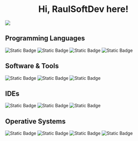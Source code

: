 <div align="center">
  <h1 align="center">Hi, RaulSoftDev here!</h1>
</div>
<img src="https://i.imgur.com/Qos160i.png">

## Programming Languages
![Static Badge](https://img.shields.io/badge/C-5656f7?style=flat&logo=c)
![Static Badge](https://img.shields.io/badge/C%23-762adf?style=flat&logo=c%2B%2B)
![Static Badge](https://img.shields.io/badge/Bash-272727?style=flat&logo=gnubash)
![Static Badge](https://img.shields.io/badge/Kotlin-de15f2?style=flat&logo=kotlin&logoColor=ffffff)

## Software & Tools
![Static Badge](https://img.shields.io/badge/git-ff5200?style=flat&logo=git&logoColor=ffffff)
![Static Badge](https://img.shields.io/badge/GitHub-272727?style=flat&logo=github&logoColor=ffffff)
![Static Badge](https://img.shields.io/badge/Unity-272727?style=flat&logo=unity&logoColor=ffffff)

## IDEs
![Static Badge](https://img.shields.io/badge/Visual%20Studio%20Community-bf82fa?style=flat&logo=v&logoColor=ffffff)
![Static Badge](https://img.shields.io/badge/Visual%20Studio%20Code-2b91cc?style=flat&logo=vtex&logoColor=ffffff)
![Static Badge](https://img.shields.io/badge/Vim-1eb517?style=flat&logo=vim&logoColor=ffffff)

## Operative Systems
![Static Badge](https://img.shields.io/badge/Ubuntu-ff5200?style=flat&logo=ubuntu&logoColor=ffffff)
![Static Badge](https://img.shields.io/badge/Linux%20Mint-6ad254?style=flat&logo=linuxmint&logoColor=ffffff)
![Static Badge](https://img.shields.io/badge/Kali%20Linux-0057e7?style=flat&logo=kalilinux&logoColor=ffffff)
![Static Badge](https://img.shields.io/badge/Windows-03a9f4?style=flat&logo=quarto&logoColor=ffffff)
<!--
**RaulSoftDev/RaulSoftDev** is a ✨ _special_ ✨ repository because its `README.md` (this file) appears on your GitHub profile.

Here are some ideas to get you started:

- 🔭 I’m currently working on ...
- 🌱 I’m currently learning ...
- 👯 I’m looking to collaborate on ...
- 🤔 I’m looking for help with ...
- 💬 Ask me about ...
- 📫 How to reach me: ...
- 😄 Pronouns: ...
- ⚡ Fun fact: ...
-->
